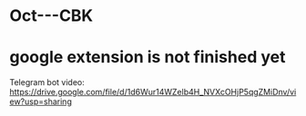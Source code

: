 # Oct---CBK
# google extension is not finished yet
Telegram bot video: https://drive.google.com/file/d/1d6Wur14WZelb4H_NVXcOHjP5qgZMiDnv/view?usp=sharing
